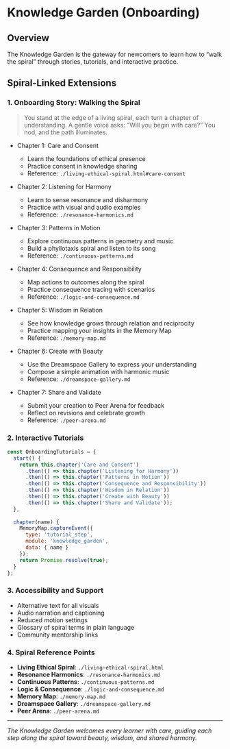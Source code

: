 # Knowledge Garden (Onboarding)

## Overview
The Knowledge Garden is the gateway for newcomers to learn how to “walk the spiral” through stories, tutorials, and interactive practice.

## Spiral-Linked Extensions

### 1. Onboarding Story: Walking the Spiral

> You stand at the edge of a living spiral, each turn a chapter of understanding. A gentle voice asks: “Will you begin with care?” You nod, and the path illuminates.

- Chapter 1: Care and Consent
  - Learn the foundations of ethical presence
  - Practice consent in knowledge sharing
  - Reference: `./living-ethical-spiral.html#care-consent`

- Chapter 2: Listening for Harmony
  - Learn to sense resonance and disharmony
  - Practice with visual and audio examples
  - Reference: `./resonance-harmonics.md`

- Chapter 3: Patterns in Motion
  - Explore continuous patterns in geometry and music
  - Build a phyllotaxis spiral and listen to its song
  - Reference: `./continuous-patterns.md`

- Chapter 4: Consequence and Responsibility
  - Map actions to outcomes along the spiral
  - Practice consequence tracing with scenarios
  - Reference: `./logic-and-consequence.md`

- Chapter 5: Wisdom in Relation
  - See how knowledge grows through relation and reciprocity
  - Practice mapping your insights in the Memory Map
  - Reference: `./memory-map.md`

- Chapter 6: Create with Beauty
  - Use the Dreamspace Gallery to express your understanding
  - Compose a simple animation with harmonic music
  - Reference: `./dreamspace-gallery.md`

- Chapter 7: Share and Validate
  - Submit your creation to Peer Arena for feedback
  - Reflect on revisions and celebrate growth
  - Reference: `./peer-arena.md`

### 2. Interactive Tutorials

```javascript
const OnboardingTutorials = {
  start() {
    return this.chapter('Care and Consent')
      .then(() => this.chapter('Listening for Harmony'))
      .then(() => this.chapter('Patterns in Motion'))
      .then(() => this.chapter('Consequence and Responsibility'))
      .then(() => this.chapter('Wisdom in Relation'))
      .then(() => this.chapter('Create with Beauty'))
      .then(() => this.chapter('Share and Validate'));
  },
  
  chapter(name) {
    MemoryMap.captureEvent({
      type: 'tutorial_step',
      module: 'knowledge_garden',
      data: { name }
    });
    return Promise.resolve(true);
  }
};
```

### 3. Accessibility and Support

- Alternative text for all visuals
- Audio narration and captioning
- Reduced motion settings
- Glossary of spiral terms in plain language
- Community mentorship links

### 4. Spiral Reference Points

- **Living Ethical Spiral**: `./living-ethical-spiral.html`
- **Resonance Harmonics**: `./resonance-harmonics.md`
- **Continuous Patterns**: `./continuous-patterns.md`
- **Logic & Consequence**: `./logic-and-consequence.md`
- **Memory Map**: `./memory-map.md`
- **Dreamspace Gallery**: `./dreamspace-gallery.md`
- **Peer Arena**: `./peer-arena.md`

---

*The Knowledge Garden welcomes every learner with care, guiding each step along the spiral toward beauty, wisdom, and shared harmony.*
